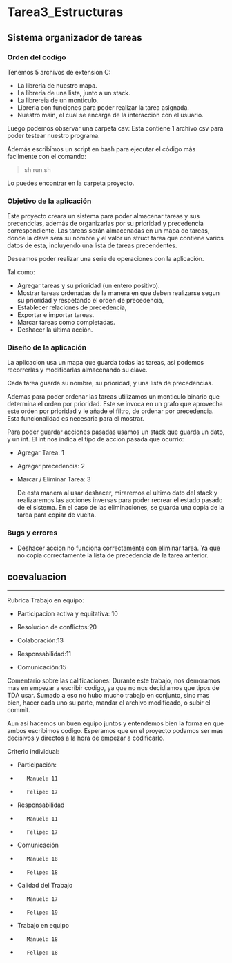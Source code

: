 # Tarea3_Estructuras

## Sistema organizador de tareas

### Orden del codigo

Tenemos 5 archivos de extension C:
- La libreria de nuestro mapa.
- La libreria de una lista, junto a un stack.
- La librereia de un monticulo.
- Libreria con funciones para poder realizar la tarea asignada.
- Nuestro main, el cual se encarga de la interaccion con el usuario.

Luego podemos observar una carpeta csv:
Esta contiene 1 archivo csv para poder testear nuestro programa.

Además escribímos un script en bash para ejecutar el código más facilmente con el comando:
>sh run.sh

Lo puedes encontrar en la carpeta proyecto.


### Objetivo de la aplicación

Este proyecto creara un sistema para poder almacenar tareas y sus precendcias, además de organizarlas por su prioridad y precedencia correspondiente.
Las tareas serán almacenadas en un mapa de tareas, donde la clave será su nombre y el valor un struct tarea que contiene varios datos de esta, incluyendo una lista de tareas precendentes. 

Deseamos poder realizar una serie de operaciones con la aplicación.

Tal como:

- Agregar tareas y su prioridad (un entero positivo).
- Mostrar tareas ordenadas de la manera en que deben realizarse segun su prioridad y respetando el orden de precedencia,
- Establecer relaciones de precedencia,
- Exportar e importar tareas.
- Marcar tareas como completadas.
- Deshacer la última acción.
### Diseño de la aplicación

La aplicacion usa un mapa que guarda todas las tareas, asi podemos recorrerlas y modificarlas almacenando su clave.

Cada tarea guarda su nombre, su prioridad, y una lista de precedencias.


Ademas para poder ordenar las tareas utilizamos un monticulo binario que determina el orden por prioridad. Este se invoca en un grafo que aprovecha este orden por prioridad y le añade el filtro, de ordenar por precedencia.  
Esta funcionalidad es necesaria para el mostrar.

Para poder guardar acciones pasadas usamos un stack que guarda un dato, y un int. El int nos indica el tipo de accion pasada que ocurrio:
- Agregar Tarea: 1
- Agregar precedencia: 2
- Marcar / Eliminar Tarea: 3
  
  De esta manera al usar deshacer, miraremos el ultimo dato del stack y realizaremos las acciones inversas para poder recrear el estado pasado de el sistema. En el caso de las eliminaciones, se guarda una copia de la tarea para copiar de vuelta.


### Bugs y errores

- Deshacer accion no funciona correctamente con eliminar tarea. Ya que no copia correctamente la lista de precedencia de la tarea anterior.



 ## coevaluacion
 ---



Rubrica Trabajo en equipo:

-    Participacion activa y equitativa: 10

-    Resolucion de conflictos:20

-    Colaboración:13

-    Responsabilidad:11

-    Comunicación:15

Comentario sobre las calificaciones:
Durante este trabajo, nos demoramos mas en empezar a escribir codigo, ya que no nos decidiamos que tipos de TDA usar. Sumado a eso no hubo mucho trabajo en conjunto, sino mas bien, hacer cada uno su parte, mandar el archivo modificado, o subir el commit.


Aun asi hacemos un buen equipo juntos y entendemos bien la forma en que ambos escribimos codigo. Esperamos que en el proyecto podamos ser mas decisivos y directos a la hora de empezar a codificarlo.

Criterio individual:

-    Participación:
-        Manuel: 11
-        Felipe: 17
-    Responsabilidad
-        Manuel: 11
-        Felipe: 17
-    Comunicación
-        Manuel: 18
-        Felipe: 18
-    Calidad del Trabajo
-        Manuel: 17
-        Felipe: 19
-    Trabajo en equipo
-        Manuel: 18
-        Felipe: 18
